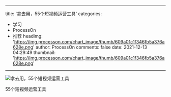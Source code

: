 
---
title: '拿去用，55个短视频运营工具'
categories: 
 - 学习
 - ProcessOn
 - 推荐
headimg: 'https://img.processon.com/chart_image/thumb/609a01c1f346fb5a376a628e.png'
author: ProcessOn
comments: false
date: 2021-12-13 04:29:49
thumbnail: 'https://img.processon.com/chart_image/thumb/609a01c1f346fb5a376a628e.png'
---

<div>   
<img class="thumb" alt="拿去用，55个短视频运营工具" src="https://img.processon.com/chart_image/thumb/609a01c1f346fb5a376a628e.png" referrerpolicy="no-referrer">
<p>55个短视频运营工具</p>  
</div>
            